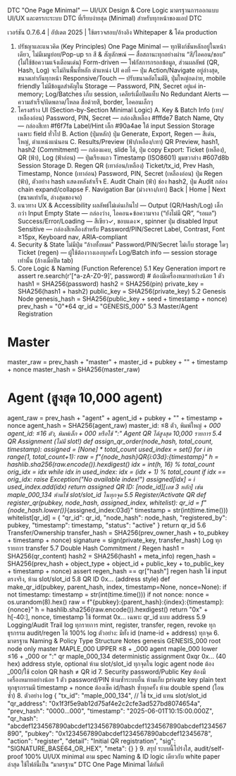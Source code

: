 DTC "One Page Minimal" — UI/UX Design & Core Logic
มาตรฐานการออกแบบ UI/UX และตรรกะระบบ DTC ที่เรียบง่ายสุด (Minimal) สำหรับทุกหน้าของแอป DTC

เวอร์ชัน 0.7.6.4 | อัปเดต 2025 | ใช้ตรวจสอบ/อ้างอิง Whitepaper & โค้ด production

1. ปรัชญาและแนวคิด (Key Principles)
One Page Minimal — ทุกฟังก์ชันหลักอยู่ในหน้าเดียว, ไม่มีเมนูย่อย/Pop-up รก
สี & สัญลักษณ์ — สื่อสถานะทุกอย่างผ่าน “สี/ไอคอน/ขอบ” (ไม่ใช้ข้อความแจ้งเตือนเด่น)
Form-driven — โฟกัสการกรอกข้อมูล, ส่วนผลลัพธ์ (QR, Hash, Log) จะไม่กินพื้นที่หลัก
ตำแหน่ง UI คงที่ — ปุ่ม Action/Navigate อยู่ล่างสุด, ขนาดเท่ากันทุกหน้า
Responsive/Touch — ปรับขนาดอัตโนมัติ, ปุ่มใหญ่กดง่าย, mobile friendly
ไม่มีข้อมูลสำคัญใน Storage — Password, PIN, Secret อยู่แค่ in-memory; Log/Batches เก็บ session, เคลียร์เมื่อปิดแท็บ
No Redundant Alerts — ความสำเร็จ/ผิดพลาด/โหลด สื่อด้วยสี, border, ไอคอนเล็กๆ
2. โครงสร้าง UI (Section-by-Section Minimal Logic)
A. Key & Batch Info (เทา/เหลืองอ่อน)
Password, PIN, Secret — กล่องสีเหลือง #fffde7
Batch Name, Qty — กล่องสีเทา #f6f7fa
Label/Hint เล็ก #90a4ae ใต้ input
Session Storage เฉพาะ field ทั่วไป
B. Action (ปุ่มหลัก)
ปุ่ม Generate, Export, Regen — สีเด่น, ใหญ่, ตำแหน่งแน่นอน
C. Results/Preview (ฟ้า/เหลือง/เทา)
QR Preview, hash1, hash2 (Commitment) — กล่องแคบ, slide ได้, ปุ่ม copy
Export: Ticket (เหลือง), QR (ฟ้า), Log (ฟ้าอ่อน) — ปุ่มเรียงแถว
Timestamp (ISO8601) มุมขวาล่าง #607d8b
Session Storage
D. Regen QR (เทาอ่อน/เหลือง)
Ticket/tx_id, Prev Hash, Timestamp, Nonce (เทาอ่อน)
Password, PIN, Secret (เหลืองอ่อน)
ปุ่ม Regen (ฟ้า), ตัวอย่าง hash แสดงหลังสำเร็จ
E. Audit Chain (ฟ้า)
ช่อง hash2, ปุ่ม Audit
กล่อง chain expand/collapse
F. Navigation Bar (ม่วงจาง/เทา)
Back | Home | Next (ขนาดเท่ากัน, ล่างสุดของจอ)
3. แนวทาง UX & Accessibility
ผลลัพธ์ไม่เด่นเกินไป — Output (QR/Hash/Log) เล็กกว่า Input
Empty State — กล่องว่าง, ไอคอน+ข้อความจาง (“ยังไม่มี QR”, “รอผล”)
Success/Error/Loading — สีเขียว✓, ขอบแดง✗, spinner ปุ่ม disabled
Input Sensitive — กล่องสีเหลืองสำหรับ Password/PIN/Secret
Label, Contrast, Font ≥15px, Keyboard nav, ARIA-compliant
4. Security & State
ไม่มีปุ่ม “ล้างทั้งหมด”
Password/PIN/Secret ไม่เก็บ storage ใดๆ
Ticket (regen) — ผู้ใช้ต้องวางเองทุกครั้ง
Log/Batch info — session storage เท่านั้น (ล้างเมื่อปิด tab)
5. Core Logic & Naming (Function Reference)
5.1 Key Generation
import re
assert re.search(r'[^a-zA-Z0-9]', password) # ต้องมีเครื่องหมายอย่างน้อย 1 ตัว
hash1 = SHA256(password)
hash2 = SHA256(pin)
private_key = SHA256(hash1 + hash2)
public_key = SHA256(private_key)
5.2 Genesis Node
genesis_hash = SHA256(public_key + seed + timestamp + nonce)
prev_hash = "0"*64
qr_id = "GENESIS_000"
5.3 Master/Agent Registration
# Master
master_raw = prev_hash + "master" + master_id + pubkey + "" + timestamp + nonce
master_hash = SHA256(master_raw)

# Agent (สูงสุด 10,000 agent)
agent_raw = prev_hash + "agent" + agent_id + pubkey + "" + timestamp + nonce
agent_hash = SHA256(agent_raw)
master_id: ≤8 ตัว, พิมพ์ใหญ่ + _000
agent_id: ≤16 ตัว, พิมพ์เล็ก + _000 หรือใช้ ":"
Agent QR ได้สูงสุด 10,000 รายการ
5.4 QR Assignment (ไม่มี slot!)
def assign_qr_order(node_hash, total_count, timestamp):
    assigned = [None] * total_count
    used_index = set()
    for i in range(1, total_count+1):
        raw = f"{node_hash}_QR_{i:03d}:{timestamp}"
        h = hashlib.sha256(raw.encode()).hexdigest()
        idx = int(h, 16) % total_count
        orig_idx = idx
        while idx in used_index:
            idx = (idx + 1) % total_count
            if idx == orig_idx:
                raise Exception("No available index!")
        assigned[idx] = i
        used_index.add(idx)
    return assigned
QR ID: [node_id]_[เลข 3 หลัก] เช่น maple_000_134
ห้ามใช้ slot/slot_id ในทุกจุด
5.5 Register/Activate QR
def register_qr(pubkey, node_hash, assigned_index, whitelist):
    qr_id = f"{node_hash.lower()}_{assigned_index:03d}"
    timestamp = str(int(time.time()))
    whitelist[qr_id] = {
        "qr_id": qr_id,
        "node_hash": node_hash,
        "registered_by": pubkey,
        "timestamp": timestamp,
        "status": "active"
    }
    return qr_id
5.6 Transfer/Ownership
transfer_hash = SHA256(prev_owner_hash + to_pubkey + timestamp + nonce)
signature = sign(private_key, transfer_hash)
Log ทุกรายการ transfer
5.7 Double Hash Commitment / Regen
hash1 = SHA256(qr_content)
hash2 = SHA256(hash1 + meta_info)
regen_hash = SHA256(prev_hash + object_type + object_id + public_key + to_public_key + timestamp + nonce)
assert regen_hash == qr["hash"]
regen hash ใช้ input ตรงจริง, ห้าม slot/slot_id
5.8 QR ID 0x... (address style)
def make_qr_id(pubkey, parent_hash, index, timestamp=None, nonce=None):
    if not timestamp:
        timestamp = str(int(time.time()))
    if not nonce:
        nonce = os.urandom(8).hex()
    raw = f"{pubkey}:{parent_hash}:{index}:{timestamp}:{nonce}"
    h = hashlib.sha256(raw.encode()).hexdigest()
    return "0x" + h[-40:], nonce, timestamp
ใช้ format 0x... เฉพาะ qr_id แบบ address
5.9 Logging/Audit Trail
log ทุกรายการ mint, register, transfer, regen, revoke
ทุกธุรกรรม audit/regen ได้ 100%
log ตัวอย่าง: มีทั้ง id (name-id + address) ทุกจุด
6. มาตรฐาน Naming & Policy
Type	Structure	Notes
genesis	GENESIS_000	root node only
master	MAPLE_000	UPPER ≤8 + _000
agent	maple_000	lower ≤16 + _000 or ":"
qr	maple_000_134	deterministic assignment
0xqr	0x... (40 hex)	address style, optional
ห้าม slot/slot_id ทุกจุดใน logic
agent node ต้อง _000/ใช้ colon
QR hash ≠ QR id
7. Security
password/Public Key ต้องมีเครื่องหมายอย่างน้อย 1 ตัว
password/PIN ห้ามซ้ำระบบอื่น
ห้ามเก็บ private key plain text
ทุกธุรกรรมมี timestamp + nonce
ต้องเช็ค id/hash ซ้ำทุกครั้ง
ห้าม double spend (โอนซ้ำ)
8. ตัวอย่าง log
{
  "tx_id": "maple_000_134",        // ใช้ tx_id แทน slot/slot_id
  "qr_address": "0x1f3f5e9ab12d75af4e2c2cfe3ad527bd8074654a",
  "prev_hash": "0000...000",
  "timestamp": "2025-06-01T10:15:00.000Z",
  "qr_hash": "abcdef1234567890abcdef1234567890abcdef1234567890abcdef1234567890",
  "pubkey": "0x1234567890abcdef1234567890abcdef12345678",
  "action": "register",
  "detail": "Initial QR registration",
  "sig": "SIGNATURE_BASE64_OR_HEX",
  "meta": {}
}
9. สรุป
ระบบนี้โปร่งใส, audit/self-proof 100%
UI/UX minimal ตาม spec
Naming & ID logic เดียวกับ white paper ล่าสุด
ใช้ไฟล์นี้เป็น “มาตรฐาน” DTC One Page Minimal ได้ทันที
